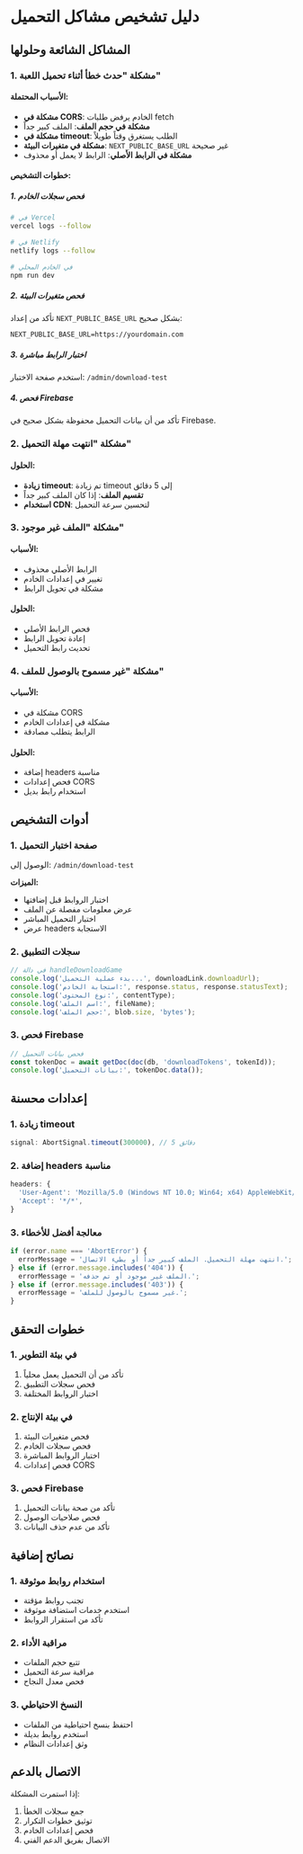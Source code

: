 # دليل تشخيص مشاكل التحميل

## المشاكل الشائعة وحلولها

### 1. مشكلة "حدث خطأ أثناء تحميل اللعبة"

#### الأسباب المحتملة:
- **مشكلة في CORS**: الخادم يرفض طلبات fetch
- **مشكلة في حجم الملف**: الملف كبير جداً
- **مشكلة في timeout**: الطلب يستغرق وقتاً طويلاً
- **مشكلة في متغيرات البيئة**: `NEXT_PUBLIC_BASE_URL` غير صحيحة
- **مشكلة في الرابط الأصلي**: الرابط لا يعمل أو محذوف

#### خطوات التشخيص:

##### 1. فحص سجلات الخادم
```bash
# في Vercel
vercel logs --follow

# في Netlify
netlify logs --follow

# في الخادم المحلي
npm run dev
```

##### 2. فحص متغيرات البيئة
تأكد من إعداد `NEXT_PUBLIC_BASE_URL` بشكل صحيح:
```env
NEXT_PUBLIC_BASE_URL=https://yourdomain.com
```

##### 3. اختبار الرابط مباشرة
استخدم صفحة الاختبار: `/admin/download-test`

##### 4. فحص Firebase
تأكد من أن بيانات التحميل محفوظة بشكل صحيح في Firebase.

### 2. مشكلة "انتهت مهلة التحميل"

#### الحلول:
- **زيادة timeout**: تم زيادة timeout إلى 5 دقائق
- **تقسيم الملف**: إذا كان الملف كبير جداً
- **استخدام CDN**: لتحسين سرعة التحميل

### 3. مشكلة "الملف غير موجود"

#### الأسباب:
- الرابط الأصلي محذوف
- تغيير في إعدادات الخادم
- مشكلة في تحويل الرابط

#### الحلول:
- فحص الرابط الأصلي
- إعادة تحويل الرابط
- تحديث رابط التحميل

### 4. مشكلة "غير مسموح بالوصول للملف"

#### الأسباب:
- مشكلة في CORS
- مشكلة في إعدادات الخادم
- الرابط يتطلب مصادقة

#### الحلول:
- إضافة headers مناسبة
- فحص إعدادات CORS
- استخدام رابط بديل

## أدوات التشخيص

### 1. صفحة اختبار التحميل
الوصول إلى: `/admin/download-test`

**الميزات:**
- اختبار الروابط قبل إضافتها
- عرض معلومات مفصلة عن الملف
- اختبار التحميل المباشر
- عرض headers الاستجابة

### 2. سجلات التطبيق
```javascript
// في دالة handleDownloadGame
console.log('بدء عملية التحميل...', downloadLink.downloadUrl);
console.log('استجابة الخادم:', response.status, response.statusText);
console.log('نوع المحتوى:', contentType);
console.log('اسم الملف:', fileName);
console.log('حجم الملف:', blob.size, 'bytes');
```

### 3. فحص Firebase
```javascript
// فحص بيانات التحميل
const tokenDoc = await getDoc(doc(db, 'downloadTokens', tokenId));
console.log('بيانات التحميل:', tokenDoc.data());
```

## إعدادات محسنة

### 1. زيادة timeout
```javascript
signal: AbortSignal.timeout(300000), // 5 دقائق
```

### 2. إضافة headers مناسبة
```javascript
headers: {
  'User-Agent': 'Mozilla/5.0 (Windows NT 10.0; Win64; x64) AppleWebKit/537.36',
  'Accept': '*/*',
}
```

### 3. معالجة أفضل للأخطاء
```javascript
if (error.name === 'AbortError') {
  errorMessage = 'انتهت مهلة التحميل. الملف كبير جداً أو بطيء الاتصال.';
} else if (error.message.includes('404')) {
  errorMessage = 'الملف غير موجود أو تم حذفه.';
} else if (error.message.includes('403')) {
  errorMessage = 'غير مسموح بالوصول للملف.';
}
```

## خطوات التحقق

### 1. في بيئة التطوير
1. تأكد من أن التحميل يعمل محلياً
2. فحص سجلات التطبيق
3. اختبار الروابط المختلفة

### 2. في بيئة الإنتاج
1. فحص متغيرات البيئة
2. فحص سجلات الخادم
3. اختبار الروابط المباشرة
4. فحص إعدادات CORS

### 3. فحص Firebase
1. تأكد من صحة بيانات التحميل
2. فحص صلاحيات الوصول
3. تأكد من عدم حذف البيانات

## نصائح إضافية

### 1. استخدام روابط موثوقة
- تجنب روابط مؤقتة
- استخدم خدمات استضافة موثوقة
- تأكد من استقرار الروابط

### 2. مراقبة الأداء
- تتبع حجم الملفات
- مراقبة سرعة التحميل
- فحص معدل النجاح

### 3. النسخ الاحتياطي
- احتفظ بنسخ احتياطية من الملفات
- استخدم روابط بديلة
- وثق إعدادات النظام

## الاتصال بالدعم

إذا استمرت المشكلة:
1. جمع سجلات الخطأ
2. توثيق خطوات التكرار
3. فحص إعدادات الخادم
4. الاتصال بفريق الدعم الفني
